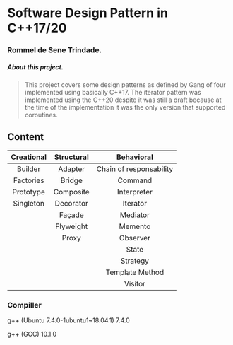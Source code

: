 # Software Design Pattern in C++17/20
### Rommel de Sene Trindade.
##### About this project.
>This project covers some design patterns as defined by Gang of four implemented using basically C++17. The iterator pattern was implemented using the C++20 despite it was still a draft because at the time of the implementation it was the only version that supported coroutines.



## Content

| Creational | Structural | Behavioral |
|:--:|:--:|:--:|
| Builder    |  Adapter  | Chain of responsability |
| Factories  |  Bridge   | Command |
| Prototype  | Composite | Interpreter |
| Singleton  | Decorator | Iterator |
|            | Façade    | Mediator |
|            | Flyweight | Memento |
|            | Proxy     | Observer |
|            |           | State |
|            |           | Strategy |
|            |           | Template Method |
|            |           | Visitor |




### Compiller
g++ (Ubuntu 7.4.0-1ubuntu1~18.04.1) 7.4.0

g++ (GCC) 10.1.0


